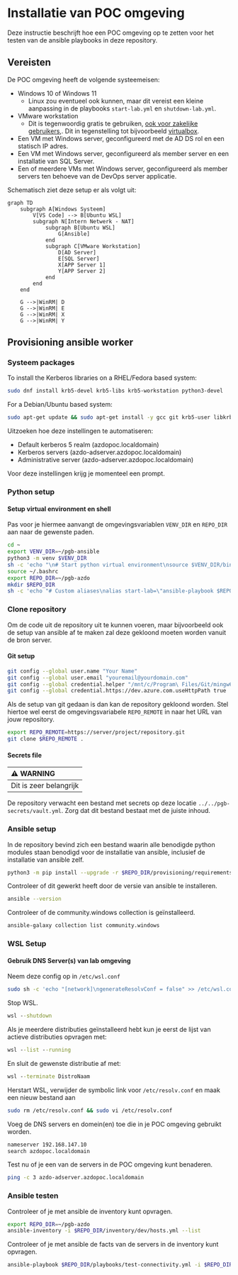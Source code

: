 # Installatie van POC omgeving

Deze instructie beschrijft hoe een POC omgeving op te zetten voor het testen van de ansible playbooks in deze repository.

## Vereisten
De POC omgeving heeft de volgende systeemeisen:
* Windows 10 of Windows 11
  * Linux zou eventueel ook kunnen, maar dit vereist een kleine aanpassing in de playbooks `start-lab.yml` en `shutdown-lab.yml`.
* VMware workstation
  * Dit is tegenwoordig gratis te gebruiken, [ook voor zakelijke gebruikers,](https://blogs.vmware.com/cloud-foundation/2024/11/11/vmware-fusion-and-workstation-are-now-free-for-all-users/). Dit in tegenstelling tot bijvoorbeeld [virtualbox](https://forum.virtualbox.org/wiki/Licensing_FAQ).
* Een VM met Windows server, geconfigureerd met de AD DS rol en een statisch IP adres.
* Een VM met Windows server, geconfigureerd als member server en een installatie van SQL Server.
* Een of meerdere VMs met Windows server, geconfigureerd als member servers ten behoeve van de DevOps server applicatie.

Schematisch ziet deze setup er als volgt uit:

```mermaid
graph TD
    subgraph A[Windows Systeem]
        V[VS Code] --> B[Ubuntu WSL]
        subgraph N[Intern Netwerk - NAT]
            subgraph B[Ubuntu WSL]
                G[Ansible]
            end
            subgraph C[VMware Workstation]
                D[AD Server]
                E[SQL Server]
                X[APP Server 1]
                Y[APP Server 2]
            end
        end
    end

    G -->|WinRM| D
    G -->|WinRM| E
    G -->|WinRM| X
    G -->|WinRM| Y
```

## Provisioning ansible worker
### Systeem packages

To install the Kerberos libraries on a RHEL/Fedora based system:
```bash
sudo dnf install krb5-devel krb5-libs krb5-workstation python3-devel
```

For a Debian/Ubuntu based system:

```bash
sudo apt-get update && sudo apt-get install -y gcc git krb5-user libkrb5-dev python3 python3-dev python3-pip python3-venv
```

Uitzoeken hoe deze instellingen te automatiseren:
* Default kerberos 5 realm (azdopoc.localdomain)
* Kerberos servers (azdo-adserver.azdopoc.localdomain)
* Administrative server (azdo-adserver.azdopoc.localdomain)

Voor deze instellingen krijg je momenteel een prompt.

### Python setup

#### Setup virtual environment en shell
Pas voor je hiermee aanvangt de omgevingsvariablen `VENV_DIR` en `REPO_DIR` aan naar de gewenste paden.

```bash
cd ~
export VENV_DIR=~/pgb-ansible
python3 -m venv $VENV_DIR
sh -c 'echo "\n# Start python virtual environment\nsource $VENV_DIR/bin/activate" >> ~/.bashrc'
source ~/.bashrc
export REPO_DIR=~/pgb-azdo
mkdir $REPO_DIR
sh -c 'echo "# Custom aliases\nalias start-lab=\"ansible-playbook $REPO_DIR/playbooks/start-lab.yml -i $REPO_DIR/inventory/dev/hosts.yml\"\nalias shutdown-lab=\"ansible-playbook $REPO_DIR/playbooks/shutdown-lab.yml -i $REPO_DIR/inventory/dev/hosts.yml\"" >> ~/.bash_aliases'
```

### Clone repository
Om de code uit de repository uit te kunnen voeren, maar bijvoorbeeld ook de setup van ansible af te maken zal deze gekloond moeten worden vanuit de bron server.

#### Git setup
```bash
git config --global user.name "Your Name"
git config --global user.email "youremail@yourdomain.com"
git config --global credential.helper "/mnt/c/Program\ Files/Git/mingw64/bin/git-credential-manager.exe"
git config --global credential.https://dev.azure.com.useHttpPath true
```

Als de setup van git gedaan is dan kan de repository gekloond worden. Stel hiertoe wel eerst de omgevingsvariabele `REPO_REMOTE` in naar het URL van jouw repository.
```bash
export REPO_REMOTE=https://server/project/repository.git
git clone $REPO_REMOTE .
```

#### Secrets file
| ⚠️ WARNING             |
|:------------------------|
| Dit is zeer belangrijk  |

De repository verwacht een bestand met secrets op deze locatie `../../pgb-secrets/vault.yml`. Zorg dat dit bestand bestaat met de juiste inhoud.

### Ansible setup
In de repository bevind zich een bestand waarin alle benodigde python modules staan benodigd voor de installatie van ansible, inclusief de installatie van ansible zelf.
```bash
python3 -m pip install --upgrade -r $REPO_DIR/provisioning/requirements.txt
```

Controleer of dit gewerkt heeft door de versie van ansible te installeren.
```bash
ansible --version
```

Controleer of de community.windows collection is geïnstalleerd.
```bash
ansible-galaxy collection list community.windows
```

### WSL Setup
#### Gebruik DNS Server(s) van lab omgeving

Neem deze config op in `/etc/wsl.conf`
```bash
sudo sh -c 'echo "[network]\ngenerateResolvConf = false" >> /etc/wsl.conf'
```
Stop WSL.
```bat
wsl --shutdown
```
Als je meerdere distributies geïnstalleerd hebt kun je eerst de lijst van actieve distributies opvragen met:
```bat
wsl --list --running
```
En sluit de gewenste distributie af met:
```bat
wsl --terminate DistroNaam
```
Herstart WSL, verwijder de symbolic link voor `/etc/resolv.conf` en maak een nieuw bestand aan
```bash
sudo rm /etc/resolv.conf && sudo vi /etc/resolv.conf
```
Voeg de DNS servers en domein(en) toe die in je POC omgeving gebruikt worden.
```bash
nameserver 192.168.147.10
search azdopoc.localdomain
```
Test nu of je een van de servers in de POC omgeving kunt benaderen.
```bash
ping -c 3 azdo-adserver.azdopoc.localdomain
```
### Ansible testen
Controleer of je met ansible de inventory kunt opvragen.
```bash
export REPO_DIR=~/pgb-azdo
ansible-inventory -i $REPO_DIR/inventory/dev/hosts.yml --list
```
Controleer of je met ansible de facts van de servers in de inventory kunt opvragen.
```bash
ansible-playbook $REPO_DIR/playbooks/test-connectivity.yml -i $REPO_DIR/inventory/dev/hosts.yml
```